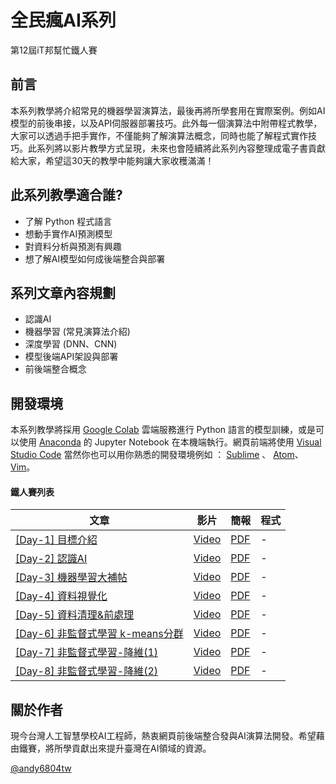 

# 全民瘋AI系列
第12屆iT邦幫忙鐵人賽
## 前言
本系列教學將介紹常見的機器學習演算法，最後再將所學套用在實際案例。例如AI模型的前後串接，以及API伺服器部署技巧。此外每一個演算法中附帶程式教學，大家可以透過手把手實作，不僅能夠了解演算法概念，同時也能了解程式實作技巧。此系列將以影片教學方式呈現，未來也會陸續將此系列內容整理成電子書貢獻給大家，希望這30天的教學中能夠讓大家收穫滿滿！

## 此系列教學適合誰?
- 了解 Python 程式語言
- 想動手實作AI預測模型
- 對資料分析與預測有興趣
- 想了解AI模型如何成後端整合與部署

## 系列文章內容規劃
- 認識AI
- 機器學習 (常見演算法介紹)
- 深度學習 (DNN、CNN)
- 模型後端API架設與部署
- 前後端整合概念

## 開發環境
本系列教學將採用 [Google Colab](https://colab.research.google.com/notebooks/) 雲端服務進行 Python 語言的模型訓練，或是可以使用 [Anaconda](https://www.anaconda.com/products/individual) 的 Jupyter Notebook 在本機端執行。網頁前端將使用 [Visual Studio Code](https://code.visualstudio.com/) 當然你也可以用你熟悉的開發環境例如 ： [Sublime](https://www.sublimetext.com/) 、 [Atom](https://atom.io/)、[Vim](http://www.vim.org/)。


#### 鐵人賽列表

| 文章 | 影片 | 簡報 | 程式 |
| ------------- | ------------- | ------------- | ------------- |
| [[Day-1] 目標介紹]()  | [Video]()  | [PDF](./1.目標介紹/1.目標介紹.pdf)  | -  |
| [[Day-2] 認識AI]()  | [Video]()  | [PDF](./2.認識AI/2.認識AI.pdf)  | -  |
| [[Day-3] 機器學習大補帖]()  | [Video]()  | [PDF](./3.機器學習大補帖/3.機器學習大補帖.pdf)  | -  |
| [[Day-4] 資料視覺化]()  | [Video]()  | [PDF](./4.資料視覺化/4.資料視覺化.pdf)  | -  |
| [[Day-5] 資料清理&前處理]()  | [Video]()  | [PDF](./5.資料清理&前處理/5.資料清理&前處理.pdf)  | -  |
| [[Day-6] 非監督式學習 k-means分群]()  | [Video]()  | [PDF](./6.非監督式學習k-means分群/6.非監督式學習k-means分群.pdf)  | -  |
| [[Day-7] 非監督式學習-降維(1)]()  | [Video]()  | [PDF](./7.非監督式學習-降維(1)/7.非監督式學習-降維(1).pdf)  | -  |
| [[Day-8] 非監督式學習-降維(2)]()  | [Video]()  | [PDF](./8.非監督式學習-降維(2)/8.非監督式學習-降維(2).pdf)  | -  |


## 關於作者
現今台灣人工智慧學校AI工程師，熱衷網頁前後端整合發與AI演算法開發。希望藉由鐵賽，將所學貢獻出來提升臺灣在AI領域的資源。

[@andy6804tw](https://github.com/andy6804tw)